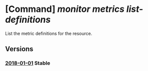 # [Command] _monitor metrics list-definitions_

List the metric definitions for the resource.

## Versions

### [2018-01-01](/Resources/mgmt-plane/L3tyZXNvdXJjZXVyaX0vcHJvdmlkZXJzL21pY3Jvc29mdC5pbnNpZ2h0cy9tZXRyaWNkZWZpbml0aW9ucw==/2018-01-01.xml) **Stable**

<!-- mgmt-plane /{resourceuri}/providers/microsoft.insights/metricdefinitions 2018-01-01 -->
